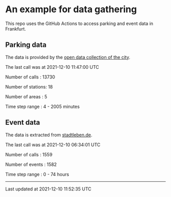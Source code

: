 # An example for data gathering

This repo uses the GitHub Actions to access parking and event data in Frankfurt.

## Parking data
The data is provided by the [open data collection of the city](https://www.offenedaten.frankfurt.de/).

The last call was at 2021-12-10 11:47:00 UTC

Number of calls   : 13730

Number of stations:    18

Number of areas   :     5

Time step range   :     4 -  2005 minutes


## Event data
The data is extracted from [stadtleben.de](https://stadtleben.de/frankfurt/).

The last call was at 2021-12-10 06:34:01 UTC

Number of calls   : 1559

Number of events  : 1582

Time step range   :    0 -   74 hours


----

Last updated at 2021-12-10 11:52:35 UTC
